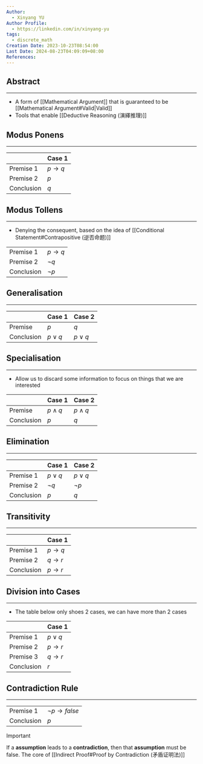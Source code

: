 ```yaml
---
Author:
  - Xinyang YU
Author Profile:
  - https://linkedin.com/in/xinyang-yu
tags:
  - discrete_math
Creation Date: 2023-10-23T08:54:00
Last Date: 2024-08-23T04:09:09+08:00
References: 
---
```

## Abstract
---
- A form of [[Mathematical Argument]] that is guaranteed to be [[Mathematical Argument#Valid|Valid]]
- Tools that enable [[Deductive Reasoning (演繹推理)]]


## Modus Ponens
---

|            | Case 1            |
| ---------- | ----------------- |
| Premise 1  | $p \rightarrow q$ |
| Premise 2  | $p$               |
| Conclusion | $q$               |


## Modus Tollens
---
- Denying the consequent, based on the idea of [[Conditional Statement#Contrapositive (逆否命题)]]

|            |                   |
| ---------- | ----------------- |
| Premise 1  | $p \rightarrow q$ |
| Premise 2  | $\neg q$          |
| Conclusion | $\neg p$          |



## Generalisation
---

|            | Case 1     | Case 2     |
| ---------- | ---------- | ---------- |
| Premise    | $p$        | $q$        |
| Conclusion | $p \lor q$ | $p \lor q$ |

## Specialisation 
---
- Allow us to discard some information to focus on things that we are interested

|            | Case 1      | Case 2      |
| ---------- | ----------- | ----------- |
| Premise    | $p \land q$ | $p \land q$ |
| Conclusion | $p$         | $q$         |

## Elimination
---

|            | Case 1     | Case 2    |
| ---------- | ---------- | --------- |
| Premise 1  | $p \lor q$ | $p\lor q$ |
| Premise 2  | $\neg q$   | $\neg p$  |
| Conclusion | $p$        | $q$       |

## Transitivity
---

|            | Case 1            |
| ---------- | ----------------- |
| Premise 1  | $p \rightarrow q$ |
| Premise 2  | $q \rightarrow r$ |
| Conclusion | $p \rightarrow r$ |

## Division into Cases
---
- The table below only shoes 2 cases, we can have more than 2 cases


|            | Case 1            |
| ---------- | ----------------- |
| Premise 1  | $p \lor q$        |
| Premise 2  | $p \rightarrow r$ |
| Premise 3  | $q \rightarrow r$ |
| Conclusion | $r$               |


## Contradiction Rule
---

|            |                            |
| ---------- | -------------------------- |
| Premise 1  | $\neg p \rightarrow false$ |
| Conclusion | $p$                        |


>[!important]
> If a **assumption** leads to a **contradiction**, then that **assumption** must be false. The core of [[Indirect Proof#Proof by Contradiction (矛盾证明法)]]


